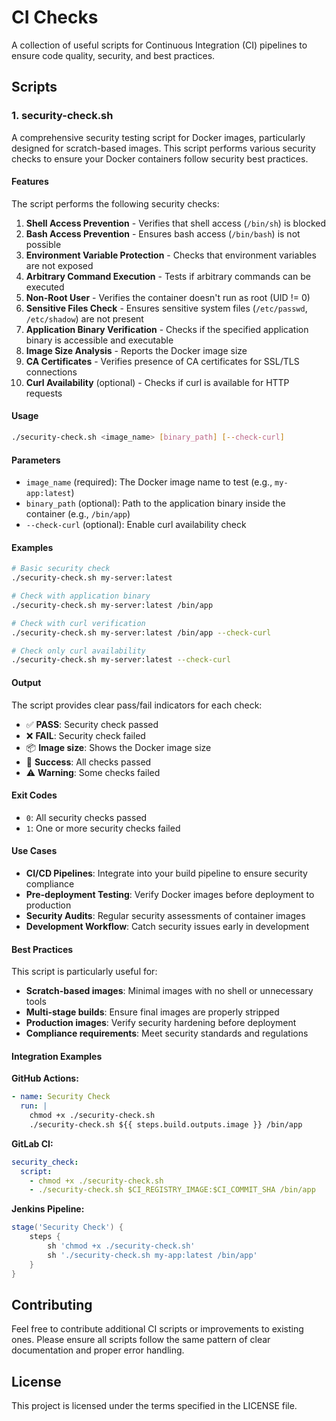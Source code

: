 # CI Checks

A collection of useful scripts for Continuous Integration (CI) pipelines to ensure code quality, security, and best practices.

## Scripts

### 1. security-check.sh

A comprehensive security testing script for Docker images, particularly designed for scratch-based images. This script performs various security checks to ensure your Docker containers follow security best practices.

#### Features

The script performs the following security checks:

1. **Shell Access Prevention** - Verifies that shell access (`/bin/sh`) is blocked
2. **Bash Access Prevention** - Ensures bash access (`/bin/bash`) is not possible
3. **Environment Variable Protection** - Checks that environment variables are not exposed
4. **Arbitrary Command Execution** - Tests if arbitrary commands can be executed
5. **Non-Root User** - Verifies the container doesn't run as root (UID != 0)
6. **Sensitive Files Check** - Ensures sensitive system files (`/etc/passwd`, `/etc/shadow`) are not present
7. **Application Binary Verification** - Checks if the specified application binary is accessible and executable
8. **Image Size Analysis** - Reports the Docker image size
9. **CA Certificates** - Verifies presence of CA certificates for SSL/TLS connections
10. **Curl Availability** (optional) - Checks if curl is available for HTTP requests

#### Usage

```bash
./security-check.sh <image_name> [binary_path] [--check-curl]
```

#### Parameters

- `image_name` (required): The Docker image name to test (e.g., `my-app:latest`)
- `binary_path` (optional): Path to the application binary inside the container (e.g., `/bin/app`)
- `--check-curl` (optional): Enable curl availability check

#### Examples

```bash
# Basic security check
./security-check.sh my-server:latest

# Check with application binary
./security-check.sh my-server:latest /bin/app

# Check with curl verification
./security-check.sh my-server:latest /bin/app --check-curl

# Check only curl availability
./security-check.sh my-server:latest --check-curl
```

#### Output

The script provides clear pass/fail indicators for each check:

- ✅ **PASS**: Security check passed
- ❌ **FAIL**: Security check failed
- 📦 **Image size**: Shows the Docker image size
- 🎉 **Success**: All checks passed
- ⚠️ **Warning**: Some checks failed

#### Exit Codes

- `0`: All security checks passed
- `1`: One or more security checks failed

#### Use Cases

- **CI/CD Pipelines**: Integrate into your build pipeline to ensure security compliance
- **Pre-deployment Testing**: Verify Docker images before deployment to production
- **Security Audits**: Regular security assessments of container images
- **Development Workflow**: Catch security issues early in development

#### Best Practices

This script is particularly useful for:

- **Scratch-based images**: Minimal images with no shell or unnecessary tools
- **Multi-stage builds**: Ensure final images are properly stripped
- **Production images**: Verify security hardening before deployment
- **Compliance requirements**: Meet security standards and regulations

#### Integration Examples

**GitHub Actions:**
```yaml
- name: Security Check
  run: |
    chmod +x ./security-check.sh
    ./security-check.sh ${{ steps.build.outputs.image }} /bin/app
```

**GitLab CI:**
```yaml
security_check:
  script:
    - chmod +x ./security-check.sh
    - ./security-check.sh $CI_REGISTRY_IMAGE:$CI_COMMIT_SHA /bin/app
```

**Jenkins Pipeline:**
```groovy
stage('Security Check') {
    steps {
        sh 'chmod +x ./security-check.sh'
        sh './security-check.sh my-app:latest /bin/app'
    }
}
```

## Contributing

Feel free to contribute additional CI scripts or improvements to existing ones. Please ensure all scripts follow the same pattern of clear documentation and proper error handling.

## License

This project is licensed under the terms specified in the LICENSE file.
